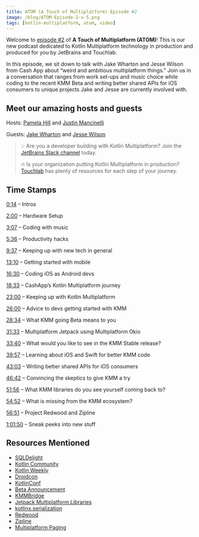 ```yaml
---
title: ATOM (A Touch of Multiplatform) Episode #2
image: /blog/ATOM-Episode-2-v-5.png
tags: [kotlin-multiplatform, atom, video]
---
```


Welcome to [episode #2](https://www.youtube.com/watch?v=R2HAxIYhcBE) of **A Touch of Multiplatform (ATOM)**! This is our new podcast dedicated to Kotlin Multiplatform technology in production and produced for you by JetBrains and Touchlab. 

<!--truncate-->

In this episode, we sit down to talk with Jake Wharton and Jesse Wilson from Cash App about “weird and ambitious multiplatform things.” Join us in a conversation that ranges from work set-ups and music choice while coding to the recent KMM Beta and writing better shared APIs for iOS consumers to unique projects Jake and Jesse are currently involved with.

<youtube videoUrl="https://www.youtube.com/embed/R2HAxIYhcBE"/>

##  

## Meet our amazing hosts and guests

Hosts: [Pamela Hill](https://twitter.com/pamelaahill) and [Justin Mancinelli](https://twitter.com/piannaf) 

Guests: [Jake Wharton](https://twitter.com/JakeWharton) and [Jesse Wilson](https://twitter.com/jessewilson)

> 💡 Are you a developer building with Kotlin Multiplatform? Join the [JetBrains Slack channel](https://kotlinlang.slack.com/?redir=%2Farchives%2FCTJB58X7X) today.
>
> 🔥 Is your organization putting Kotlin Multiplatform in production? [Touchlab](http://touchlab.co/) has plenty of resources for each step of your journey.

## Time Stamps

[0:14](https://youtu.be/R2HAxIYhcBE?t=14) – Intros

[2:00](https://youtu.be/R2HAxIYhcBE?t=120) – Hardware Setup

[3:07](https://youtu.be/R2HAxIYhcBE?t=187) – Coding with music

[5:36](https://youtu.be/R2HAxIYhcBE?t=336) – Productivity hacks

[9:37](https://youtu.be/R2HAxIYhcBE?t=577) – Keeping up with new tech in general

[13:10](https://youtu.be/R2HAxIYhcBE?t=790) – Getting started with mobile

[16:30](https://youtu.be/R2HAxIYhcBE?t=990) – Coding iOS as Android devs

[18:33](https://youtu.be/R2HAxIYhcBE?t=1113) – CashApp’s Kotlin Multiplatform journey

[23:00](https://youtu.be/R2HAxIYhcBE?t=1380) – Keeping up with Kotlin Multiplatform

[26:00](https://youtu.be/R2HAxIYhcBE?t=1560) – Advice to devs getting started with KMM

[28:34](https://youtu.be/R2HAxIYhcBE?t=1714) – What KMM going Beta means to you

[31:33](https://youtu.be/R2HAxIYhcBE?t=1893) – Multiplatform Jetpack using Multiplatform Okio

[33:40](https://youtu.be/R2HAxIYhcBE?t=2020) – What would you like to see in the KMM Stable release?

[39:57](https://youtu.be/R2HAxIYhcBE?t=2397) – Learning about iOS and Swift for better KMM code

[43:03](https://youtu.be/R2HAxIYhcBE?t=2583) – Writing better shared APIs for iOS consumers

[46:42](https://youtu.be/R2HAxIYhcBE?t=2802) – Convincing the skeptics to give KMM a try

[51:56](https://youtu.be/R2HAxIYhcBE?t=3116) – What KMM libraries do you see yourself coming back to?

[54:52](https://youtu.be/R2HAxIYhcBE?t=3292) – What is missing from the KMM ecosystem?

[56:51](https://youtu.be/R2HAxIYhcBE?t=3411) – Project Redwood and Zipline

[1:01:50](https://youtu.be/R2HAxIYhcBE?t=3710) – Sneak peeks into new stuff

##  

## **Resources Mentioned**

- [SQLDelight](https://github.com/cashapp/sqldelight)
- [Kotlin Community](https://kotlinlang.org/community/)
- [Kotlin Weekly](http://www.kotlinweekly.net/)
- [Droidcon](https://www.droidcon.com/)
- [KotlinConf](https://kotlinconf.com/)
- [Beta Announcement](https://blog.jetbrains.com/kotlin/2022/10/kmm-beta/)
- [KMMBridge](https://github.com/touchlab/KMMBridge)
- [Jetpack Multiplatform Libraries](https://android-developers.googleblog.com/2022/10/announcing-experimental-preview-of-jetpack-multiplatform-libraries.html)
- [kotlinx.serialization](https://github.com/Kotlin/kotlinx.serialization)
- [Redwood](https://github.com/cashapp/redwood)
- [Zipline](https://github.com/cashapp/zipline)
- [Multiplatform Paging](https://code.cash.app/announcing-multiplatform-paging)